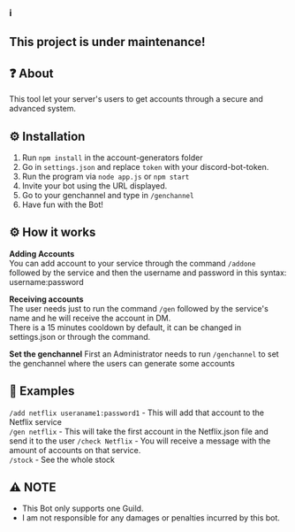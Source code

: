 ### ℹ
## This project is under maintenance!

## ❓ About
This tool let your server's users to get accounts through a secure and advanced system.   

## ⚙️ Installation
1. Run `npm install` in the account-generators folder
2. Go in `settings.json` and replace `token` with your discord-bot-token.
3. Run the program via `node app.js` or `npm start`
4. Invite your bot using the URL displayed.
5. Go to your genchannel and type in `/genchannel`
6. Have fun with the Bot!

## ⚙️ How it works
**Adding Accounts**  
You can add account to your service through the command `/addone` followed by the service and then the username and password in this syntax: username:password
  
**Receiving accounts**  
The user needs just to run the command `/gen` followed by the service's name and he will receive the account in DM.  
There is a 15 minutes cooldown by default, it can be changed in settings.json or through the command.

**Set the genchannel**
First an Administrator needs to run `/genchannel` to set the genchannel where the users can generate some accounts

## 🐾 Examples
`/add netflix useraname1:password1` - This will add that account to the Netflix service  
`/gen netflix` - This will take the first account in the Netflix.json file and send it to the user 
`/check Netflix` - You will receive a message with the amount of accounts on that service.  
`/stock` - See the whole stock

## ⚠ NOTE
- This Bot only supports one Guild.
- I am not responsible for any damages or penalties incurred by this bot.
